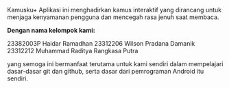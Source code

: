 Kamusku+ Aplikasi ini menghadirkan kamus interaktif yang dirancang untuk menjaga kenyamanan pengguna dan mencegah rasa jenuh saat membaca.

**Dengan nama kelompok kami:**

23382003P	Haidar Ramadhan
23312206	Wilson Pradana Damanik
23312212	Muhammad Raditya Rangkasa Putra


yang semoga ini bermanfaat terutama untuk kami sendiri dalam mempelajari dasar-dasar git dan github, serta dasar dari pemrograman Android itu sendiri.
